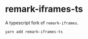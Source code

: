 # remark-iframes-ts

A typescript fork of `remark-iframes`.

```bash
yarn add remark-iframes-ts
```

